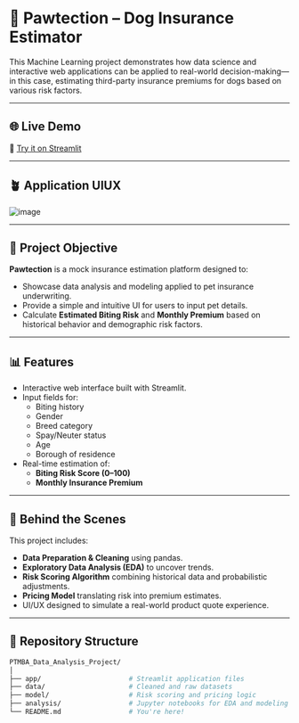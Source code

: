 # 🐾 Pawtection – Dog Insurance Estimator

This Machine Learning project demonstrates how data science and interactive web applications can be applied to real-world decision-making—in this case, estimating third-party insurance premiums for dogs based on various risk factors.

---

## 🌐 Live Demo

🔗 [Try it on Streamlit](https://hkuptmbapawtection.streamlit.app/)

---

## 🪴 Application UIUX

![image](https://github.com/TheNickDeveloper/ML-Dog-Insurance-Estimator/blob/main/application_uiux.png)

---

## 🎯 Project Objective

**Pawtection** is a mock insurance estimation platform designed to:

- Showcase data analysis and modeling applied to pet insurance underwriting.
- Provide a simple and intuitive UI for users to input pet details.
- Calculate **Estimated Biting Risk** and **Monthly Premium** based on historical behavior and demographic risk factors.

---

## 📊 Features

- Interactive web interface built with Streamlit.
- Input fields for:
  - Biting history
  - Gender
  - Breed category
  - Spay/Neuter status
  - Age
  - Borough of residence
- Real-time estimation of:
  - **Biting Risk Score (0–100)**
  - **Monthly Insurance Premium**

---

## 🧠 Behind the Scenes

This project includes:

- **Data Preparation & Cleaning** using pandas.
- **Exploratory Data Analysis (EDA)** to uncover trends.
- **Risk Scoring Algorithm** combining historical data and probabilistic adjustments.
- **Pricing Model** translating risk into premium estimates.
- UI/UX designed to simulate a real-world product quote experience.

---

## 📁 Repository Structure

```bash
PTMBA_Data_Analysis_Project/
│
├── app/                      # Streamlit application files
├── data/                     # Cleaned and raw datasets
├── model/                    # Risk scoring and pricing logic
├── analysis/                 # Jupyter notebooks for EDA and modeling
└── README.md                 # You're here!
